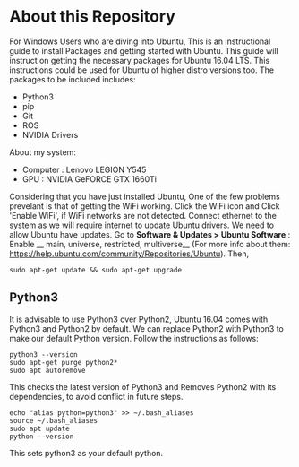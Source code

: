 # About this Repository
For Windows Users who are diving into Ubuntu, This is an instructional guide to install Packages and getting started with Ubuntu. This guide will instruct on getting the necessary packages for Ubuntu 16.04 LTS. This instructions could be used for Ubuntu of higher distro versions too. The packages to be included includes: 
- Python3
- pip
- Git
- ROS
- NVIDIA Drivers

About my system:
- Computer : Lenovo LEGION Y545
- GPU : NVIDIA GeFORCE GTX 1660Ti

Considering that you have just installed Ubuntu, One of the few problems prevelant is that of getting the WiFi working. Click the WiFi icon and Click 'Enable WiFi', if WiFi networks are not detected. Connect ethernet to the system as we will require internet to update Ubuntu drivers. We need to allow Ubuntu have updates. Go to **Software & Updates > Ubuntu Software** : Enable __ main, universe, restricted, multiverse__ (For more info about them: https://help.ubuntu.com/community/Repositories/Ubuntu).
Then,
```
sudo apt-get update && sudo apt-get upgrade
```

## Python3
It is advisable to use Python3 over Python2, Ubuntu 16.04 comes with Python3 and Python2 by default. We can replace Python2 with Python3 to make our default Python version. Follow the instructions as follows:
```
python3 --version
sudo apt-get purge python2*
sudo apt autoremove
```
This checks the latest version of Python3 and Removes Python2 with its dependencies, to avoid conflict in future steps.
```
echo "alias python=python3" >> ~/.bash_aliases
source ~/.bash_aliases
sudo apt update
python --version
```
This sets python3 as your default python.
